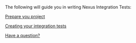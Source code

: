 The following will guide you in writing Nexus Integration Tests:

[Prepare you project](Setup.md)

[Creating your integration tests](ITSupport.md)

[Have a question?](FAQ.md)

